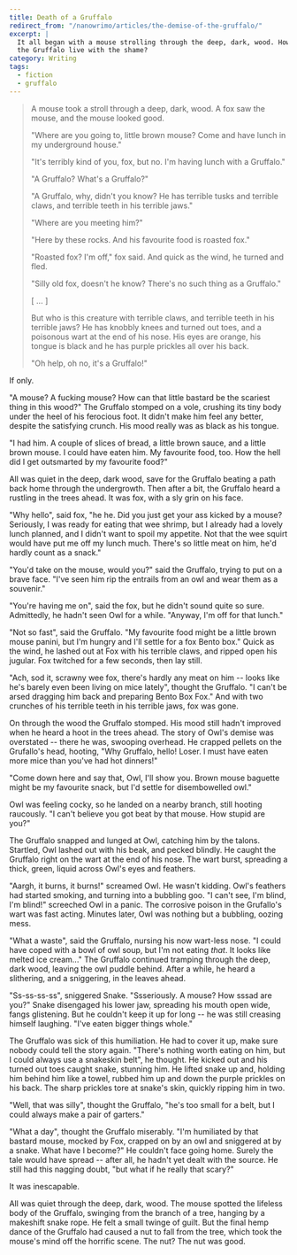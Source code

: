 ```yaml
---
title: Death of a Gruffalo
redirect_from: "/nanowrimo/articles/the-demise-of-the-gruffalo/"
excerpt: |
  It all began with a mouse strolling through the deep, dark, wood. How could
  the Gruffalo live with the shame?
category: Writing
tags:
  - fiction
  - gruffalo
---
```

> A mouse took a stroll through a deep, dark, wood. A fox saw the mouse, and
> the mouse looked good.
>
> "Where are you going to, little brown mouse? Come and have lunch in my
> underground house."
>
> "It's terribly kind of you, fox, but no. I'm having lunch with a Gruffalo."
>
> "A Gruffalo? What's a Gruffalo?"
>
> "A Gruffalo, why, didn't you know? He has terrible tusks and terrible claws,
> and terrible teeth in his terrible jaws."
>
> "Where are you meeting him?"
>
> "Here by these rocks. And his favourite food is roasted fox."
>
> "Roasted fox? I'm off," fox said. And quick as the wind, he turned and fled.
>
> "Silly old fox, doesn't he know? There's no such thing as a Gruffalo."
>
> [ ... ]
>
> But who is this creature with terrible claws, and terrible teeth in his
> terrible jaws? He has knobbly knees and turned out toes, and a poisonous wart
> at the end of his nose. His eyes are orange, his tongue is black and he has
> purple prickles all over his back.
>
> "Oh help, oh no, it's a Gruffalo!"

If only.

"A mouse? A fucking mouse? How can that little bastard be the scariest thing in
this wood?" The Gruffalo stomped on a vole, crushing its tiny body under the
heel of his ferocious foot. It didn't make him feel any better, despite the
satisfying crunch. His mood really was as black as his tongue.

"I had him. A couple of slices of bread, a little brown sauce, and a little
brown mouse. I could have eaten him. My favourite food, too. How the hell did I
get outsmarted by my favourite food?"

All was quiet in the deep, dark wood, save for the Gruffalo beating a path back
home through the undergrowth. Then after a bit, the Gruffalo heard a rustling
in the trees ahead. It was fox, with a sly grin on his face.

"Why hello", said fox, "he he. Did you just get your ass kicked by a mouse?
Seriously, I was ready for eating that wee shrimp, but I already had a lovely
lunch planned, and I didn't want to spoil my appetite. Not that the wee squirt
would have put me off my lunch much. There's so little meat on him, he'd hardly
count as a snack."

"You'd take on the mouse, would you?" said the Gruffalo, trying to put on a
brave face. "I've seen him rip the entrails from an owl and wear them as a
souvenir."

"You're having me on", said the fox, but he didn't sound quite so sure.
Admittedly, he hadn't seen Owl for a while. "Anyway, I'm off for that lunch."

"Not so fast", said the Gruffalo. "My favourite food might be a little brown
mouse panini, but I'm hungry and I'll settle for a fox Bento box." Quick as the
wind, he lashed out at Fox with his terrible claws, and ripped open his
jugular. Fox twitched for a few seconds, then lay still.

"Ach, sod it, scrawny wee fox, there's hardly any meat on him -- looks like
he's barely even been living on mice lately", thought the Gruffalo. "I can't be
arsed dragging him back and preparing Bento Box Fox." And with two crunches of
his terrible teeth in his terrible jaws, fox was gone.

On through the wood the Gruffalo stomped. His mood still hadn't improved when
he heard a hoot in the trees ahead. The story of Owl's demise was overstated --
there he was, swooping overhead. He crapped pellets on the Grufallo's head,
hooting, "Why Gruffalo, hello! Loser. I must have eaten more mice than you've
had hot dinners!"

"Come down here and say that, Owl, I'll show you. Brown mouse baguette might be
my favourite snack, but I'd settle for disembowelled owl."

Owl was feeling cocky, so he landed on a nearby branch, still hooting
raucously. "I can't believe you got beat by that mouse. How stupid are you?"

The Gruffalo snapped and lunged at Owl, catching him by the talons. Startled,
Owl lashed out with his beak, and pecked blindly. He caught the Gruffalo right
on the wart at the end of his nose. The wart burst, spreading a thick, green,
liquid across Owl's eyes and feathers.

"Aargh, it burns, it burns!" screamed Owl. He wasn't kidding. Owl's feathers
had started smoking, and turning into a bubbling goo. "I can't see, I'm blind,
I'm blind!" screeched Owl in a panic. The corrosive poison in the Grufallo's
wart was fast acting. Minutes later, Owl was nothing but a bubbling, oozing
mess.

"What a waste", said the Gruffalo, nursing his now wart-less nose. "I could
have coped with a bowl of owl soup, but I'm not eating *that*. It looks like
melted ice cream..." The Gruffalo continued tramping through the deep, dark
wood, leaving the owl puddle behind. After a while, he heard a slithering, and
a sniggering, in the leaves ahead.

"Ss-ss-ss-ss", sniggered Snake. "Ssseriously. A mouse? How sssad are you?"
Snake disengaged his lower jaw, spreading his mouth open wide, fangs
glistening. But he couldn't keep it up for long -- he was still creasing
himself laughing. "I've eaten bigger things whole."

The Gruffalo was sick of this humiliation. He had to cover it up, make sure
nobody could tell the story again. "There's nothing worth eating on him, but I
could always use a snakeskin belt", he thought. He kicked out and his turned
out toes caught snake, stunning him. He lifted snake up and, holding him behind
him like a towel, rubbed him up and down the purple prickles on his back. The
sharp prickles tore at snake's skin, quickly ripping him in two.

"Well, that was silly", thought the Gruffalo, "he's too small for a belt, but I
could always make a pair of garters."

"What a day", thought the Gruffalo miserably. "I'm humiliated by that bastard
mouse, mocked by Fox, crapped on by an owl and sniggered at by a snake. What
have I become?" He couldn't face going home. Surely the tale would have spread
-- after all, he hadn't yet dealt with the source. He still had this nagging
doubt, "but what if he really that scary?"

It was inescapable.

All was quiet through the deep, dark, wood. The mouse spotted the lifeless body
of the Gruffalo, swinging from the branch of a tree, hanging by a makeshift
snake rope. He felt a small twinge of guilt. But the final hemp dance of the
Gruffalo had caused a nut to fall from the tree, which took the mouse's mind
off the horrific scene. The nut? The nut was good.
